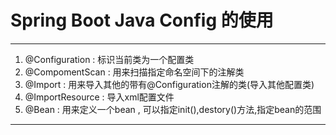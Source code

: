 # Spring Boot Java Config 的使用

---

1. @Configuration : 标识当前类为一个配置类
2. @CompomentScan : 用来扫描指定命名空间下的注解类
3. @Import : 用来导入其他的带有@Configuration注解的类\(导入其他配置类\)
4. @ImportResource : 导入xml配置文件
5. @Bean : 用来定义一个bean , 可以指定init\(\),destory\(\)方法,指定bean的范围



---



